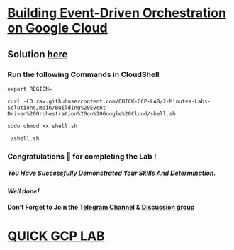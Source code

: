 # [Building Event-Driven Orchestration on Google Cloud](https://www.cloudskillsboost.google/paths/19/course_templates/465/labs/346770)

## Solution [here](https://youtu.be/GCpSTrTMXYM)

### Run the following Commands in CloudShell

```
export REGION=
```
```
curl -LO raw.githubusercontent.com/QUICK-GCP-LAB/2-Minutes-Labs-Solutions/main/Building%20Event-Driven%20Orchestration%20on%20Google%20Cloud/shell.sh

sudo chmod +x shell.sh

./shell.sh
```

### Congratulations 🎉 for completing the Lab !

##### *You Have Successfully Demonstrated Your Skills And Determination.*

#### *Well done!*

#### Don't Forget to Join the [Telegram Channel](https://t.me/quickgcplab) & [Discussion group](https://t.me/quickgcplabchats)

# [QUICK GCP LAB](https://www.youtube.com/@quickgcplab)

